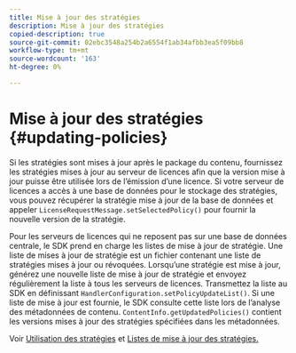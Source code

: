 ```yaml
---
title: Mise à jour des stratégies
description: Mise à jour des stratégies
copied-description: true
source-git-commit: 02ebc3548a254b2a6554f1ab34afbb3ea5f09bb8
workflow-type: tm+mt
source-wordcount: '163'
ht-degree: 0%

---
```


# Mise à jour des stratégies {#updating-policies}

Si les stratégies sont mises à jour après le package du contenu, fournissez les stratégies mises à jour au serveur de licences afin que la version mise à jour puisse être utilisée lors de l’émission d’une licence. Si votre serveur de licences a accès à une base de données pour le stockage des stratégies, vous pouvez récupérer la stratégie mise à jour de la base de données et appeler `LicenseRequestMessage.setSelectedPolicy()` pour fournir la nouvelle version de la stratégie.

Pour les serveurs de licences qui ne reposent pas sur une base de données centrale, le SDK prend en charge les listes de mise à jour de stratégie. Une liste de mises à jour de stratégie est un fichier contenant une liste de stratégies mises à jour ou révoquées. Lorsqu’une stratégie est mise à jour, générez une nouvelle liste de mise à jour de stratégie et envoyez régulièrement la liste à tous les serveurs de licences. Transmettez la liste au SDK en définissant `HandlerConfiguration.setPolicyUpdateList()`. Si une liste de mise à jour est fournie, le SDK consulte cette liste lors de l’analyse des métadonnées de contenu. `ContentInfo.getUpdatedPolicies()` contient les versions mises à jour des stratégies spécifiées dans les métadonnées.

Voir [Utilisation des stratégies](../../../aaxs-protecting-content/content-working-with-policies/content-working-with-policies-overview.md) et [Listes de mise à jour des stratégies.](/help/digital-rights-management/protecting-content/working-policies-overview/policy-update-lists/working-with-policy-update-lists.md)
